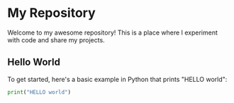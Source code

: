 # My Repository

Welcome to my awesome repository! This is a place where I experiment with code and share my projects.

## Hello World

To get started, here's a basic example in Python that prints "HELLO world":

```python
print("HELLO world")
